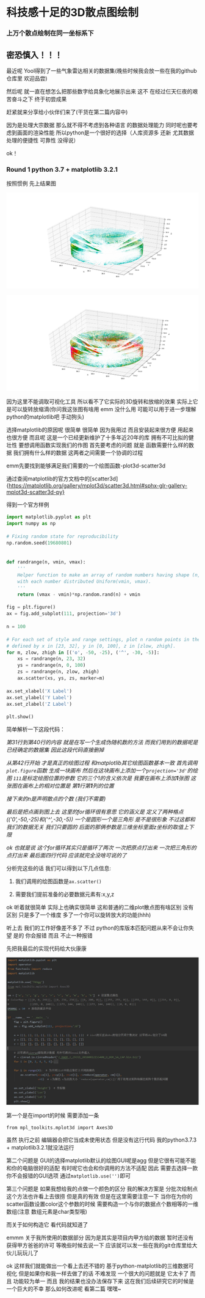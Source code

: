 # 科技感十足的3D散点图绘制 

### 上万个散点绘制在同一坐标系下

## 密恐慎入！！！

最近呢 Yool得到了一些气象雷达相关的数据集(晚些时候我会放一些在我的github仓库里 欢迎品尝)

然后呢 就一直在想怎么把那些数字给具象化地展示出来 这不 在经过仨天仨夜的艰苦奋斗之下 终于初尝成果

赶紧就来分享给小伙伴们来了(干货在第二篇内容中)

因为是处理大宗数据 那么就不得不考虑到各种语言 的数据处理能力 同时呢也要考虑到画面的渲染性能 所以python是一个很好的选择（人库资源多 还新 尤其数据处理的便捷性 可靠性 没得说）

ok！ 

### Round 1 python 3.7 + matplotlib 3.2.1

按照惯例 先上结果图

![](/images/2020_03_19/Figure_1.png)

![](/images/2020_03_19/Figure_2.png)

因为这里不能调取可视化工具 所以看不了它实际的3D旋转和放缩的效果 实际上它是可以旋转放缩滴(你问我这张图有啥用 emm 没什么用 可能可以用于进一步理解python的matplotlib吧 手动狗头)

选择matplotlib的原因呢 很简单 很简单 因为我用过 而且安装起来很方便 用起来也很方便 而且呢 这是一个已经更新维护了十多年近20年的库 拥有不可比拟的健壮性 要想调用函数实现我们的作图 首先要考虑的问题 就是 函数需要什么样的数据 我们拥有什么样的数据 这两者之间需要一个协调的过程 

emm先要找到能够满足我们需要的一个绘图函数-plot3d-scatter3d

通过查阅matplotlib的官方文档中的[scatter3d]{https://matplotlib.org/gallery/mplot3d/scatter3d.html#sphx-glr-gallery-mplot3d-scatter3d-py}

得到一个官方样例

```python
import matplotlib.pyplot as plt
import numpy as np

# Fixing random state for reproducibility
np.random.seed(19680801)


def randrange(n, vmin, vmax):
    '''
    Helper function to make an array of random numbers having shape (n, )
    with each number distributed Uniform(vmin, vmax).
    '''
    return (vmax - vmin)*np.random.rand(n) + vmin

fig = plt.figure()
ax = fig.add_subplot(111, projection='3d')

n = 100

# For each set of style and range settings, plot n random points in the box
# defined by x in [23, 32], y in [0, 100], z in [zlow, zhigh].
for m, zlow, zhigh in [('o', -50, -25), ('^', -30, -5)]:
    xs = randrange(n, 23, 32)
    ys = randrange(n, 0, 100)
    zs = randrange(n, zlow, zhigh)
    ax.scatter(xs, ys, zs, marker=m)

ax.set_xlabel('X Label')
ax.set_ylabel('Y Label')
ax.set_zlabel('Z Label')

plt.show()
```

简单解析一下这段代码：

*第31行到第40行的内容 就是在写一个生成伪随机数的方法 而我们用到的数据呢是已经确定的数据集 因此这段代码直接删掉*

*从第42行开始 才是真正的绘图过程 和matplotlib其它绘图函数基本一致 首先调用`plot.figure`函数 生成一块画布 然后在这块画布上添加一个`projection='3d'`的绘图 `111`是标定绘图位置的参数 它的三个1的含义依次是 我要在画布上添加**1**张图 这张图在画布上的相对位置是 第**1**行第**1**列的位置*

*接下来的n是声明散点的个数 (我们不需要)*

*最后是把点画到图上去 这里的for循环很有意思 它的涵义是 定义了两种格点(('0',-50,-25)和('^',-30,-5)) 一个是圆形一个是三角形 是不是很形象 不过这都和我们的数据无关 我们只要圆的 后面的那俩参数是三维坐标里面z坐标的取值上下限*

*ok 也就是说 这个for循环其实只是循环了两次 一次把原点打出来 一次把三角形的点打出来 最后面四行代码 应该就完全没啥可说的了*

分析完这些的话 我们可以得到以下几点信息:

1. 我们调用的绘图函数是`ax.scatter()`

2. 需要我们提前准备的必要数据元素有:x,y,z 

ok 听着就很简单 实际上也确实很简单 这和普通的二维plot散点图有啥区别 没有区别 只是多了一个维度 多了一个你可以旋转放大的功能(hhh)

听上去 我们的工作好像差不多了 不过 python的库版本匹配问题从来不会让你失望 是的 你会报错 而且 不止一种报错

先把我最后的实现代码给大伙康康 

![](/images/2020_03_19/code.jpg)

第一个是在import的时候 需要添加一条

    from mpl_toolkits.mplot3d import Axes3D

虽然 执行之前 编辑器会把它当成未使用状态 但是没有这行代码 我的python3.7.3 + matplotlib3.2.1就没法运行

第二个问题是 GUI的选择matplotlib默认的绘图GUI呢是agg 但是它很有可能不能和你的电脑很好的适配 有时呢它也会和你调用的方法不适配 因此 需要去选择一款你不会报错的GUI选项 通过`matplotlib.use('')`即可

第三个问题是 如果我想给我的点做一个颜色的区分 我的解决方案是 分批次绘制点 这个方法也许看上去很捞 但是真的有效 但是在这里需要注意一下 当你在为你的scatter函数设置color这个参数的时候 需要构造一个与你的数据点个数相等的一维数组(注意 数组元素是char类型哦)

而关于如何构造它 看代码就知道了

emmm 关于我所使用的数据部分 因为是其实是项目内甲方给的数据 暂时还没有获得甲方爸爸的许可 等晚些时候去说一下 应该就可以发一些在我的git仓库里给大伙儿玩玩儿了

ok 这样我们就能做出一个看上去还不错的 基于python-matplotlib的三维数据可视化 但是如果你和我一样去做了的话 不难发现 一个很大的问题就是 它太卡了 而且 功能较为单一 而且 我的结果也没办法保存下来 这在我们后续研究它的时候是一个巨大的不幸 那么如何改进呢 看第二篇 嘿嘿~

